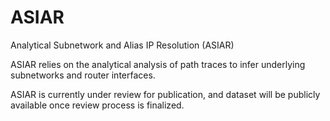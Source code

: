 # ASIAR
Analytical Subnetwork and Alias IP Resolution (ASIAR)

ASIAR relies on the analytical analysis of path traces to infer underlying subnetworks and router interfaces.

ASIAR is currently under review for publication, and dataset will be publicly available once review process is finalized. 

